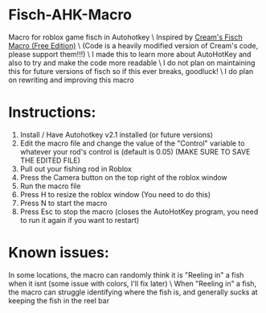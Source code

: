 # Fisch-AHK-Macro
Macro for roblox game fisch in Autohotkey \ 
Inspired by [Cream's Fisch Macro (Free Edition)](https://github.com/Cweamy/Fisch-Cream-s-Macro) \ 
(Code is a heavily modified version of Cream's code, please support them!!!) \ 
I made this to learn more about AutoHotKey and also to try and make the code more readable \ 
I do not plan on maintaining this for future versions of fisch so if this ever breaks, goodluck! \ 
I do plan on rewriting and improving this macro

# Instructions:
1. Install / Have Autohotkey v2.1 installed (or future versions)
2. Edit the macro file and change the value of the "Control" variable to whatever your rod's control is (default is 0.05) (MAKE SURE TO SAVE THE EDITED FILE)
3. Pull out your fishing rod in Roblox
4. Press the Camera button on the top right of the roblox window
5. Run the macro file
6. Press H to resize the roblox window (You need to do this)
7. Press N to start the macro
8. Press Esc to stop the macro (closes the AutoHotKey program, you need to run it again if you want to restart)

# Known issues:
In some locations, the macro can randomly think it is "Reeling in" a fish when it isnt (some issue with colors, I'll fix later) \ 
When "Reeling in" a fish, the macro can struggle identifying where the fish is, and generally sucks at keeping the fish in the reel bar
